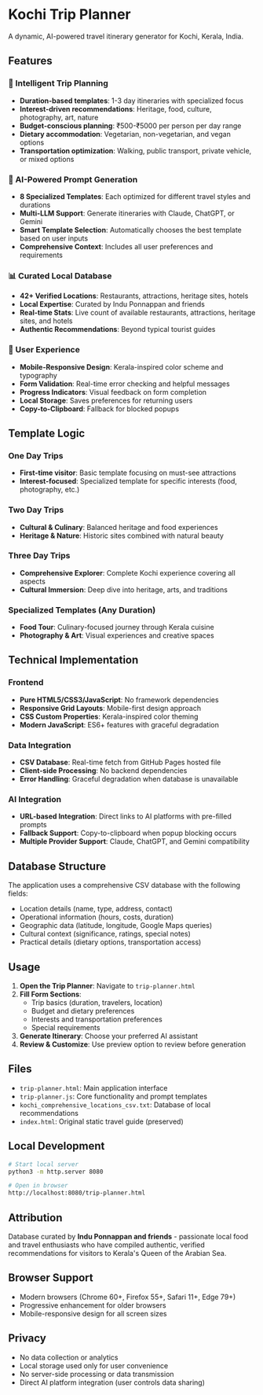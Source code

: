 # Kochi Trip Planner

A dynamic, AI-powered travel itinerary generator for Kochi, Kerala, India.

## Features

### 🌊 Intelligent Trip Planning
- **Duration-based templates**: 1-3 day itineraries with specialized focus
- **Interest-driven recommendations**: Heritage, food, culture, photography, art, nature
- **Budget-conscious planning**: ₹500-₹5000 per person per day range
- **Dietary accommodation**: Vegetarian, non-vegetarian, and vegan options
- **Transportation optimization**: Walking, public transport, private vehicle, or mixed options

### 🤖 AI-Powered Prompt Generation
- **8 Specialized Templates**: Each optimized for different travel styles and durations
- **Multi-LLM Support**: Generate itineraries with Claude, ChatGPT, or Gemini
- **Smart Template Selection**: Automatically chooses the best template based on user inputs
- **Comprehensive Context**: Includes all user preferences and requirements

### 📊 Curated Local Database
- **42+ Verified Locations**: Restaurants, attractions, heritage sites, hotels
- **Local Expertise**: Curated by Indu Ponnappan and friends
- **Real-time Stats**: Live count of available restaurants, attractions, heritage sites, and hotels
- **Authentic Recommendations**: Beyond typical tourist guides

### 🎨 User Experience
- **Mobile-Responsive Design**: Kerala-inspired color scheme and typography
- **Form Validation**: Real-time error checking and helpful messages
- **Progress Indicators**: Visual feedback on form completion
- **Local Storage**: Saves preferences for returning users
- **Copy-to-Clipboard**: Fallback for blocked popups

## Template Logic

### One Day Trips
- **First-time visitor**: Basic template focusing on must-see attractions
- **Interest-focused**: Specialized template for specific interests (food, photography, etc.)

### Two Day Trips  
- **Cultural & Culinary**: Balanced heritage and food experiences
- **Heritage & Nature**: Historic sites combined with natural beauty

### Three Day Trips
- **Comprehensive Explorer**: Complete Kochi experience covering all aspects
- **Cultural Immersion**: Deep dive into heritage, arts, and traditions

### Specialized Templates (Any Duration)
- **Food Tour**: Culinary-focused journey through Kerala cuisine
- **Photography & Art**: Visual experiences and creative spaces

## Technical Implementation

### Frontend
- **Pure HTML5/CSS3/JavaScript**: No framework dependencies
- **Responsive Grid Layouts**: Mobile-first design approach
- **CSS Custom Properties**: Kerala-inspired color theming
- **Modern JavaScript**: ES6+ features with graceful degradation

### Data Integration
- **CSV Database**: Real-time fetch from GitHub Pages hosted file
- **Client-side Processing**: No backend dependencies
- **Error Handling**: Graceful degradation when database is unavailable

### AI Integration
- **URL-based Integration**: Direct links to AI platforms with pre-filled prompts
- **Fallback Support**: Copy-to-clipboard when popup blocking occurs
- **Multiple Provider Support**: Claude, ChatGPT, and Gemini compatibility

## Database Structure

The application uses a comprehensive CSV database with the following fields:
- Location details (name, type, address, contact)
- Operational information (hours, costs, duration)
- Geographic data (latitude, longitude, Google Maps queries)
- Cultural context (significance, ratings, special notes)
- Practical details (dietary options, transportation access)

## Usage

1. **Open the Trip Planner**: Navigate to `trip-planner.html`
2. **Fill Form Sections**: 
   - Trip basics (duration, travelers, location)
   - Budget and dietary preferences
   - Interests and transportation preferences
   - Special requirements
3. **Generate Itinerary**: Choose your preferred AI assistant
4. **Review & Customize**: Use preview option to review before generation

## Files

- `trip-planner.html`: Main application interface
- `trip-planner.js`: Core functionality and prompt templates
- `kochi_comprehensive_locations_csv.txt`: Database of local recommendations
- `index.html`: Original static travel guide (preserved)

## Local Development

```bash
# Start local server
python3 -m http.server 8080

# Open in browser
http://localhost:8080/trip-planner.html
```

## Attribution

Database curated by **Indu Ponnappan and friends** - passionate local food and travel enthusiasts who have compiled authentic, verified recommendations for visitors to Kerala's Queen of the Arabian Sea.

## Browser Support

- Modern browsers (Chrome 60+, Firefox 55+, Safari 11+, Edge 79+)
- Progressive enhancement for older browsers
- Mobile-responsive design for all screen sizes

## Privacy

- No data collection or analytics
- Local storage used only for user convenience
- No server-side processing or data transmission
- Direct AI platform integration (user controls data sharing)